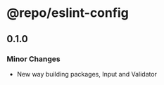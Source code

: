 # @repo/eslint-config

## 0.1.0

### Minor Changes

- New way building packages, Input and Validator

